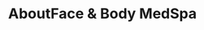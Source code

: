 ---
title: "AboutFace & Body MedSpa"
url: /grand-junction/aboutface-and-body-medspa/
shop: beauty
---